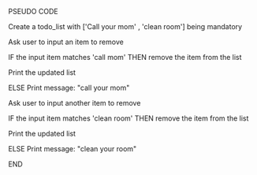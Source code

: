 PSEUDO CODE

Create a todo_list with ['Call your mom' , 'clean room'] being mandatory

Ask user to input an item to remove
    
IF the input item matches 'call mom' THEN remove the item from the list

Print the updated list
    
ELSE
Print message: "call your mom"

Ask user to input another item to remove
    
IF the input item matches 'clean room' THEN remove the item from the list

Print the updated list
    
ELSE
Print message: "clean your room"

END
